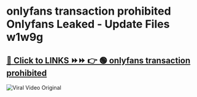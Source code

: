 
 # onlyfans transaction prohibited Onlyfans Leaked - Update Files w1w9g

## <h2><a href="https://clipsfans.com/onlyfans_transaction_prohibited&ref=git">🔗 Click to LINKS ⏩⏩ 👉 🟢 onlyfans transaction prohibited </a></h2>

<a href="https://clipsfans.com/onlyfans_transaction_prohibited&ref=git" rel="nofollow" data-target="animated-image.originalLink"><img src="https://i.ibb.co.com/xMMVF88/686577567.gif" alt="Viral Video Original" style="max-width: 100%; display: inline-block;" data-target="animated-image.originalImage"></a>

